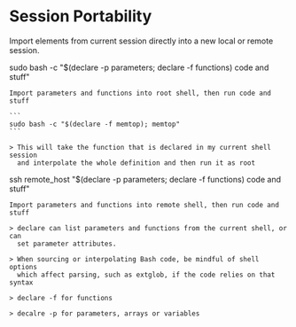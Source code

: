 # Session Portability

Import elements from current session directly into a new local or remote session.

sudo bash -c "$(declare -p parameters; declare -f functions) code and stuff"

	Import parameters and functions into root shell, then run code and stuff

	```
	sudo bash -c "$(declare -f memtop); memtop"
	```

	> This will take the function that is declared in my current shell session
	  and interpolate the whole definition and then run it as root
	  

ssh remote_host "$(declare -p parameters; declare -f functions) code and stuff"

	Import parameters and functions into remote shell, then run code and stuff

	> declare can list parameters and functions from the current shell, or can 
	  set parameter attributes.

	> When sourcing or interpolating Bash code, be mindful of shell options
	  which affect parsing, such as extglob, if the code relies on that syntax

	> declare -f for functions

	> decalre -p for parameters, arrays or variables
